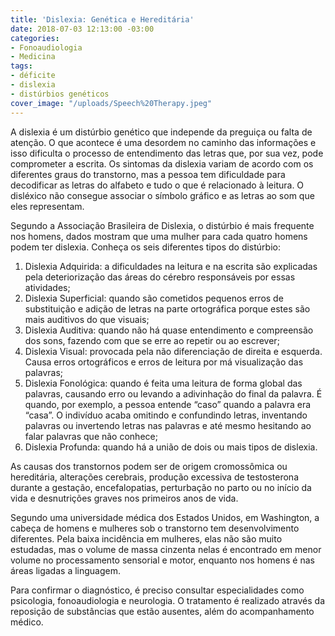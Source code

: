 ```yaml
---
title: 'Dislexia: Genética e Hereditária'
date: 2018-07-03 12:13:00 -03:00
categories:
- Fonoaudiologia
- Medicina
tags:
- déficite
- dislexia
- distúrbios genéticos
cover_image: "/uploads/Speech%20Therapy.jpeg"
---
```


A dislexia é um distúrbio genético que independe da preguiça ou falta de atenção. O que acontece é uma desordem no caminho das informações e isso dificulta o processo de entendimento das letras que, por sua vez, pode comprometer a escrita. Os sintomas da dislexia variam de acordo com os diferentes graus do transtorno, mas a pessoa tem dificuldade para decodificar as letras do alfabeto e tudo o que é relacionado à leitura. O disléxico não consegue associar o símbolo gráfico e as letras ao som que eles representam.

Segundo a Associação Brasileira de Dislexia, o distúrbio é mais frequente nos homens, dados mostram que uma mulher para cada quatro homens podem ter dislexia. Conheça os seis diferentes tipos do distúrbio: 

1. Dislexia Adquirida: a dificuldades na leitura e na escrita são explicadas pela deteriorização das áreas do cérebro responsáveis por essas atividades;
2. Dislexia Superficial: quando são cometidos pequenos erros de substituição e adição de letras na parte ortográfica porque estes são mais auditivos do que visuais;
3. Dislexia Auditiva: quando não há quase entendimento e compreensão dos sons, fazendo com que se erre ao repetir ou ao escrever;
4. Dislexia Visual: provocada pela não diferenciação de direita e esquerda. Causa erros ortográficos e erros de leitura por má visualização das palavras;
5. Dislexia Fonológica: quando é feita uma leitura de forma global das palavras, causando erro ou levando a adivinhação do final da palavra. É quando, por exemplo, a pessoa entende “caso” quando a palavra era “casa”. O indivíduo acaba omitindo e confundindo letras, inventando palavras ou invertendo letras nas palavras e até mesmo hesitando ao falar palavras que não conhece;
6. Dislexia Profunda: quando há a união de dois ou mais tipos de dislexia.

As causas dos transtornos podem ser de origem cromossômica ou hereditária, alterações cerebrais, produção excessiva de testosterona durante a gestação, encefalopatias, perturbação no parto ou no início da vida e desnutrições graves nos primeiros anos de vida. 

Segundo uma universidade médica dos Estados Unidos, em Washington, a cabeça de homens e mulheres sob o transtorno tem desenvolvimento diferentes. Pela baixa incidência em mulheres, elas não são muito estudadas, mas o volume de massa cinzenta nelas é encontrado em menor volume no processamento sensorial e motor, enquanto nos homens é nas áreas ligadas a linguagem. 

Para confirmar o diagnóstico, é preciso consultar especialidades como psicologia, fonoaudiologia e neurologia. O tratamento é realizado através da reposição de substâncias que estão ausentes, além do acompanhamento médico.